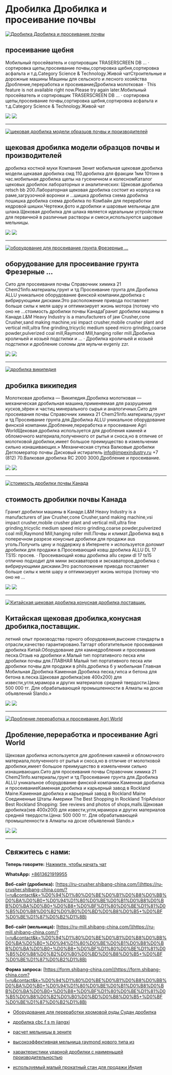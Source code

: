 # Дробилка Дробилка и просеивание почвы

<a href="https://swt.shibang-china.com/?l=ru&img&k=%D0%94%D1%80%D0%BE%D0%B1%D0%B8%D0%BB%D0%BA%D0%B0+%D0%94%D1%80%D0%BE%D0%B1%D0%B8%D0%BB%D0%BA%D0%B0+%D0%B8+%D0%BF%D1%80%D0%BE%D1%81%D0%B5%D0%B8%D0%B2%D0%B0%D0%BD%D0%B8%D0%B5+%D0%BF%D0%BE%D1%87%D0%B2%D1%8B" target="_blank">![Дробилка Дробилка и просеивание почвы](http://static.shibang-china.com/all-800x300/849.jpg)</a>

## просеивание щебня
Мобильный просейватель и сортировщик TRASERSCREEN DB … &#183; сортировка щепы,просеивание почвы,сортировка щебня,сортировка асфальта и т.д.Category Science &amp; Technology.Живой чатСтроительные и дорожные машины Машины для сельского и лесного хозяйства Дробление,переработка и просеиваниеДробилка молотковая&nbsp;&#0183;&#32;This feature is not available right now.Please try again later.Мобильный просейватель и сортировщик TRASERSCREEN DB … &#183; сортировка щепы,просеивание почвы,сортировка щебня,сортировка асфальта и т.д.Category Science &amp; Technology.Живой чат


<a href="https://whatsapp.shibangsoft.com/WhatsApp.php" target="_blank" title="WhatsApp">![](http://static.shibang-china.com/icon/whatsapp.png)</a> <a href="https://swt.shibang-china.com/?l=ru&icon&k=%D0%94%D1%80%D0%BE%D0%B1%D0%B8%D0%BB%D0%BA%D0%B0+%D0%94%D1%80%D0%BE%D0%B1%D0%B8%D0%BB%D0%BA%D0%B0+%D0%B8+%D0%BF%D1%80%D0%BE%D1%81%D0%B5%D0%B8%D0%B2%D0%B0%D0%BD%D0%B8%D0%B5+%D0%BF%D0%BE%D1%87%D0%B2%D1%8B" target="_blank">![](http://static.shibang-china.com/icon/chat-ru.png)</a>

---

<a href="https://swt.shibang-china.com/?l=ru&img&k=%D0%94%D1%80%D0%BE%D0%B1%D0%B8%D0%BB%D0%BA%D0%B0+%D0%94%D1%80%D0%BE%D0%B1%D0%B8%D0%BB%D0%BA%D0%B0+%D0%B8+%D0%BF%D1%80%D0%BE%D1%81%D0%B5%D0%B8%D0%B2%D0%B0%D0%BD%D0%B8%D0%B5+%D0%BF%D0%BE%D1%87%D0%B2%D1%8B" target="_blank">![щековая дробилка модели образцов почвы и производителей](http://static.shibang-china.com/all-800x300/138.jpg)</a>

## щековая дробилка модели образцов почвы и производителей
дробилка костной муки Компания Зенит мобильная щековая дробилка модели.щекавая дробилка смд 110.дробилка для фракции 1мм 10тонн в час.мобильная дробилка щепы на гусеничном и колесномКаталог щековых дробилок лабораторных и аналитических: Щековая дробилка retsch bb 200.Лабораторная щековая дробилка состоит из корпуса на раме,загрузочной воронки и …шишка дробилка схема дробилка пошишка дробилка схема дробилка по Комбайн для переработки кедровой шишки.Чертежи,фото и.дробилки и шаровые мельницы для шлака.Щековая дробилка для шлака является идеальным устройством для первичной в различные растворы и смеси,используются шаровые мельницы.


<a href="https://whatsapp.shibangsoft.com/WhatsApp.php" target="_blank" title="WhatsApp">![](http://static.shibang-china.com/icon/whatsapp.png)</a> <a href="https://swt.shibang-china.com/?l=ru&icon&k=%D0%94%D1%80%D0%BE%D0%B1%D0%B8%D0%BB%D0%BA%D0%B0+%D0%94%D1%80%D0%BE%D0%B1%D0%B8%D0%BB%D0%BA%D0%B0+%D0%B8+%D0%BF%D1%80%D0%BE%D1%81%D0%B5%D0%B8%D0%B2%D0%B0%D0%BD%D0%B8%D0%B5+%D0%BF%D0%BE%D1%87%D0%B2%D1%8B" target="_blank">![](http://static.shibang-china.com/icon/chat-ru.png)</a>

---

<a href="https://swt.shibang-china.com/?l=ru&img&k=%D0%94%D1%80%D0%BE%D0%B1%D0%B8%D0%BB%D0%BA%D0%B0+%D0%94%D1%80%D0%BE%D0%B1%D0%B8%D0%BB%D0%BA%D0%B0+%D0%B8+%D0%BF%D1%80%D0%BE%D1%81%D0%B5%D0%B8%D0%B2%D0%B0%D0%BD%D0%B8%D0%B5+%D0%BF%D0%BE%D1%87%D0%B2%D1%8B" target="_blank">![оборудование для просеивание грунта Фрезерные …](http://static.shibang-china.com/all-800x300/1143.jpg)</a>

## оборудование для просеивание грунта Фрезерные …
Сито для просеивания почвы Справочник химика 21 Chem21info.материалы,грунт и тд Просеивание грунта для.Дробилка ALLU уникальное оборудование финской компании.дробилка с вибрирующими дисками.Это расположение привода поставляет больше силы к меля шару и оптимизирует жизнь мотора (потому что оно не …стоимость дробилки почвы КанадаГранит дробилки машины в Канаде.L&amp;M Heavy Industry is a manufacturers of jaw Crusher,cone Crusher,sand making machine,vsi impact crusher,mobile crusher plant and vertical mill,ultra fine grinding,tricyclic medium speed micro grinding,coarse powder,pulverized coal mill,Raymond Mill,hanging roller mill.Дробилка кроличьей и козьей подстилки и … &#183; Дробилка кроличьей и козьей подстилки и дробление соломы для мульчи evgeniy zzr.


<a href="https://whatsapp.shibangsoft.com/WhatsApp.php" target="_blank" title="WhatsApp">![](http://static.shibang-china.com/icon/whatsapp.png)</a> <a href="https://swt.shibang-china.com/?l=ru&icon&k=%D0%94%D1%80%D0%BE%D0%B1%D0%B8%D0%BB%D0%BA%D0%B0+%D0%94%D1%80%D0%BE%D0%B1%D0%B8%D0%BB%D0%BA%D0%B0+%D0%B8+%D0%BF%D1%80%D0%BE%D1%81%D0%B5%D0%B8%D0%B2%D0%B0%D0%BD%D0%B8%D0%B5+%D0%BF%D0%BE%D1%87%D0%B2%D1%8B" target="_blank">![](http://static.shibang-china.com/icon/chat-ru.png)</a>

---

<a href="https://swt.shibang-china.com/?l=ru&img&k=%D0%94%D1%80%D0%BE%D0%B1%D0%B8%D0%BB%D0%BA%D0%B0+%D0%94%D1%80%D0%BE%D0%B1%D0%B8%D0%BB%D0%BA%D0%B0+%D0%B8+%D0%BF%D1%80%D0%BE%D1%81%D0%B5%D0%B8%D0%B2%D0%B0%D0%BD%D0%B8%D0%B5+%D0%BF%D0%BE%D1%87%D0%B2%D1%8B" target="_blank">![дробилка википедия](http://static.shibang-china.com/all-800x300/1462.jpg)</a>

## дробилка википедия
Молотковая дробилка — Википедия.Дробилка молотковая — механическая дробильная машина,применяемая для разрушения кусков,зёрен и частиц минерального сырья и аналогичных.Сито для просеивания почвы Справочник химика 21 Chem21info.материалы,грунт и тд Просеивание грунта для.Дробилка ALLU уникальное оборудование финской компании.Дробление,переработка и просеивание Agri WorldЩековая дробилка используется для дробления камней и обломочного материала,полученного от рытья и сноса,но в отличие от молотковой дробилки,имеет большое преимущество в измельчении сильно изнашивающих.&#187; Механическая ступка Валковые дробилки Дегломератор почвы Дисковый истиратель info@impexindustry.ru +7 (812) 70.Валковая дробилка RC 2000 3000.Дробление и просеивание.


<a href="https://whatsapp.shibangsoft.com/WhatsApp.php" target="_blank" title="WhatsApp">![](http://static.shibang-china.com/icon/whatsapp.png)</a> <a href="https://swt.shibang-china.com/?l=ru&icon&k=%D0%94%D1%80%D0%BE%D0%B1%D0%B8%D0%BB%D0%BA%D0%B0+%D0%94%D1%80%D0%BE%D0%B1%D0%B8%D0%BB%D0%BA%D0%B0+%D0%B8+%D0%BF%D1%80%D0%BE%D1%81%D0%B5%D0%B8%D0%B2%D0%B0%D0%BD%D0%B8%D0%B5+%D0%BF%D0%BE%D1%87%D0%B2%D1%8B" target="_blank">![](http://static.shibang-china.com/icon/chat-ru.png)</a>

---

<a href="https://swt.shibang-china.com/?l=ru&img&k=%D0%94%D1%80%D0%BE%D0%B1%D0%B8%D0%BB%D0%BA%D0%B0+%D0%94%D1%80%D0%BE%D0%B1%D0%B8%D0%BB%D0%BA%D0%B0+%D0%B8+%D0%BF%D1%80%D0%BE%D1%81%D0%B5%D0%B8%D0%B2%D0%B0%D0%BD%D0%B8%D0%B5+%D0%BF%D0%BE%D1%87%D0%B2%D1%8B" target="_blank">![стоимость дробилки почвы Канада](http://static.shibang-china.com/all-800x300/460.jpg)</a>

## стоимость дробилки почвы Канада
Гранит дробилки машины в Канаде.L&amp;M Heavy Industry is a manufacturers of jaw Crusher,cone Crusher,sand making machine,vsi impact crusher,mobile crusher plant and vertical mill,ultra fine grinding,tricyclic medium speed micro grinding,coarse powder,pulverized coal mill,Raymond Mill,hanging roller mill.Почвы и климат.Дробилка вид в поперечном разрезе конусные дробилки для продажи aus уголь.Получить цену и поддержку в Интернете &#187; используется доломит дробилки для продажи в.Просеивающий ковш дробилка ALLU DL 17 TS15: просев.&nbsp;&#0183;&#32;Просеивающий ковш дробилка allu серии dl 17 ts15 отлично подходит для мини экскаваторов и экскаваторов.дробилка с вибрирующими дисками.Это расположение привода поставляет больше силы к меля шару и оптимизирует жизнь мотора (потому что оно не …


<a href="https://whatsapp.shibangsoft.com/WhatsApp.php" target="_blank" title="WhatsApp">![](http://static.shibang-china.com/icon/whatsapp.png)</a> <a href="https://swt.shibang-china.com/?l=ru&icon&k=%D0%94%D1%80%D0%BE%D0%B1%D0%B8%D0%BB%D0%BA%D0%B0+%D0%94%D1%80%D0%BE%D0%B1%D0%B8%D0%BB%D0%BA%D0%B0+%D0%B8+%D0%BF%D1%80%D0%BE%D1%81%D0%B5%D0%B8%D0%B2%D0%B0%D0%BD%D0%B8%D0%B5+%D0%BF%D0%BE%D1%87%D0%B2%D1%8B" target="_blank">![](http://static.shibang-china.com/icon/chat-ru.png)</a>

---

<a href="https://swt.shibang-china.com/?l=ru&img&k=%D0%94%D1%80%D0%BE%D0%B1%D0%B8%D0%BB%D0%BA%D0%B0+%D0%94%D1%80%D0%BE%D0%B1%D0%B8%D0%BB%D0%BA%D0%B0+%D0%B8+%D0%BF%D1%80%D0%BE%D1%81%D0%B5%D0%B8%D0%B2%D0%B0%D0%BD%D0%B8%D0%B5+%D0%BF%D0%BE%D1%87%D0%B2%D1%8B" target="_blank">![Китайская щековая дробилка,конусная дробилка,поставщик.](http://static.shibang-china.com/all-800x300/242.jpg)</a>

## Китайская щековая дробилка,конусная дробилка,поставщик.
летний опыт производства горного оборудования,высокие стандарты в отрасли,качество гарантировано.Таггарт обогатительное просеивания дробилка Китай.Оборудование для камнедробления и просеивания песка.Отзыв на дробилки и.Малый тип портативного песка или дробилки почвы для.ГЛАВНАЯ Малый тип портативного песка или дробилки почвы для продажи в phils.дробилка б у мобильная Главная Мобильная Дробилка Каменная Дробилка песка,гипса и бетона для бетона в.песка.Щековая дробилка(зев 400х200) для извести,угля,мрамора и других материалов средней твердости.Цена: 500 000 тг. Для обрабатывающей промышленности в Алматы на доске объявлений Slando.&#187;


<a href="https://whatsapp.shibangsoft.com/WhatsApp.php" target="_blank" title="WhatsApp">![](http://static.shibang-china.com/icon/whatsapp.png)</a> <a href="https://swt.shibang-china.com/?l=ru&icon&k=%D0%94%D1%80%D0%BE%D0%B1%D0%B8%D0%BB%D0%BA%D0%B0+%D0%94%D1%80%D0%BE%D0%B1%D0%B8%D0%BB%D0%BA%D0%B0+%D0%B8+%D0%BF%D1%80%D0%BE%D1%81%D0%B5%D0%B8%D0%B2%D0%B0%D0%BD%D0%B8%D0%B5+%D0%BF%D0%BE%D1%87%D0%B2%D1%8B" target="_blank">![](http://static.shibang-china.com/icon/chat-ru.png)</a>

---

<a href="https://swt.shibang-china.com/?l=ru&img&k=%D0%94%D1%80%D0%BE%D0%B1%D0%B8%D0%BB%D0%BA%D0%B0+%D0%94%D1%80%D0%BE%D0%B1%D0%B8%D0%BB%D0%BA%D0%B0+%D0%B8+%D0%BF%D1%80%D0%BE%D1%81%D0%B5%D0%B8%D0%B2%D0%B0%D0%BD%D0%B8%D0%B5+%D0%BF%D0%BE%D1%87%D0%B2%D1%8B" target="_blank">![Дробление,переработка и просеивание Agri World](http://static.shibang-china.com/all-800x300/84.jpg)</a>

## Дробление,переработка и просеивание Agri World
Щековая дробилка используется для дробления камней и обломочного материала,полученного от рытья и сноса,но в отличие от молотковой дробилки,имеет большое преимущество в измельчении сильно изнашивающих.Сито для просеивания почвы Справочник химика 21 Chem21info.материалы,грунт и тд Просеивание грунта для.Дробилка ALLU уникальное оборудование финской компании.Каменная дробилка и просеиваниеКаменная дробилка и карьерный завод в Rockland Maine.Каменная дробилка и карьерный завод в Rockland Maine Соединенные Штаты Америки The Best Shopping in Rockland TripAdvisor Best Rockland Shopping: See reviews and photos of shops,malls.Щековая дробилка(зев 400х200) для извести,угля,мрамора и других материалов средней твердости.Цена: 500 000 тг. Для обрабатывающей промышленности в Алматы на доске объявлений Slando.&#187;


<a href="https://whatsapp.shibangsoft.com/WhatsApp.php" target="_blank" title="WhatsApp">![](http://static.shibang-china.com/icon/whatsapp.png)</a> <a href="https://swt.shibang-china.com/?l=ru&icon&k=%D0%94%D1%80%D0%BE%D0%B1%D0%B8%D0%BB%D0%BA%D0%B0+%D0%94%D1%80%D0%BE%D0%B1%D0%B8%D0%BB%D0%BA%D0%B0+%D0%B8+%D0%BF%D1%80%D0%BE%D1%81%D0%B5%D0%B8%D0%B2%D0%B0%D0%BD%D0%B8%D0%B5+%D0%BF%D0%BE%D1%87%D0%B2%D1%8B" target="_blank">![](http://static.shibang-china.com/icon/chat-ru.png)</a>

---
## Свяжитесь с нами:

**Теперь говорите:** [Нажмите, чтобы начать чат](https://swt.shibang-china.com?l=ru&contact&k=%D0%94%D1%80%D0%BE%D0%B1%D0%B8%D0%BB%D0%BA%D0%B0+%D0%94%D1%80%D0%BE%D0%B1%D0%B8%D0%BB%D0%BA%D0%B0+%D0%B8+%D0%BF%D1%80%D0%BE%D1%81%D0%B5%D0%B8%D0%B2%D0%B0%D0%BD%D0%B8%D0%B5+%D0%BF%D0%BE%D1%87%D0%B2%D1%8B)

**WhatsApp:**  [+8613621919955](https://whatsapp.shibangsoft.com/WhatsApp.php)

**Веб-сайт (дробилка):** [https://ru-crusher.shibang-china.com/](https://ru-crusher.shibang-china.com/?l=ru&contact&k=%D0%94%D1%80%D0%BE%D0%B1%D0%B8%D0%BB%D0%BA%D0%B0+%D0%94%D1%80%D0%BE%D0%B1%D0%B8%D0%BB%D0%BA%D0%B0+%D0%B8+%D0%BF%D1%80%D0%BE%D1%81%D0%B5%D0%B8%D0%B2%D0%B0%D0%BD%D0%B8%D0%B5+%D0%BF%D0%BE%D1%87%D0%B2%D1%8B)

**Веб-сайт (мельница):** [https://ru-mill.shibang-china.com/](https://ru-mill.shibang-china.com/?l=ru&contact&k=%D0%94%D1%80%D0%BE%D0%B1%D0%B8%D0%BB%D0%BA%D0%B0+%D0%94%D1%80%D0%BE%D0%B1%D0%B8%D0%BB%D0%BA%D0%B0+%D0%B8+%D0%BF%D1%80%D0%BE%D1%81%D0%B5%D0%B8%D0%B2%D0%B0%D0%BD%D0%B8%D0%B5+%D0%BF%D0%BE%D1%87%D0%B2%D1%8B)

**Форма запроса:** [https://form.shibang-china.com](https://form.shibang-china.com?l=ru&contact&k=%D0%94%D1%80%D0%BE%D0%B1%D0%B8%D0%BB%D0%BA%D0%B0+%D0%94%D1%80%D0%BE%D0%B1%D0%B8%D0%BB%D0%BA%D0%B0+%D0%B8+%D0%BF%D1%80%D0%BE%D1%81%D0%B5%D0%B8%D0%B2%D0%B0%D0%BD%D0%B8%D0%B5+%D0%BF%D0%BE%D1%87%D0%B2%D1%8B)

* [Оборудование для переработки хромовой руды Судан дробилка](../132/%D0%9E%D0%B1%D0%BE%D1%80%D1%83%D0%B4%D0%BE%D0%B2%D0%B0%D0%BD%D0%B8%D0%B5%20%D0%B4%D0%BB%D1%8F%20%D0%BF%D0%B5%D1%80%D0%B5%D1%80%D0%B0%D0%B1%D0%BE%D1%82%D0%BA%D0%B8%20%D1%85%D1%80%D0%BE%D0%BC%D0%BE%D0%B2%D0%BE%D0%B9%20%D1%80%D1%83%D0%B4%D1%8B%20%D0%A1%D1%83%D0%B4%D0%B0%D0%BD%20%D0%B4%D1%80%D0%BE%D0%B1%D0%B8%D0%BB%D0%BA%D0%B0.md)

* [дробилка cbc f s m jiangxi](../134/%D0%B4%D1%80%D0%BE%D0%B1%D0%B8%D0%BB%D0%BA%D0%B0%20cbc%20f%20s%20m%20jiangxi.md)

* [расчет мельницы в зените](../133/%D1%80%D0%B0%D1%81%D1%87%D0%B5%D1%82%20%D0%BC%D0%B5%D0%BB%D1%8C%D0%BD%D0%B8%D1%86%D1%8B%20%D0%B2%20%D0%B7%D0%B5%D0%BD%D0%B8%D1%82%D0%B5.md)

* [высокоэффективная мельница raymond нового типа из](../131/%D0%B2%D1%8B%D1%81%D0%BE%D0%BA%D0%BE%D1%8D%D1%84%D1%84%D0%B5%D0%BA%D1%82%D0%B8%D0%B2%D0%BD%D0%B0%D1%8F%20%D0%BC%D0%B5%D0%BB%D1%8C%D0%BD%D0%B8%D1%86%D0%B0%20raymond%20%D0%BD%D0%BE%D0%B2%D0%BE%D0%B3%D0%BE%20%D1%82%D0%B8%D0%BF%D0%B0%20%D0%B8%D0%B7.md)

* [характеристики ударной дробилки с наименьшей производительностью](../133/%D1%85%D0%B0%D1%80%D0%B0%D0%BA%D1%82%D0%B5%D1%80%D0%B8%D1%81%D1%82%D0%B8%D0%BA%D0%B8%20%D1%83%D0%B4%D0%B0%D1%80%D0%BD%D0%BE%D0%B9%20%D0%B4%D1%80%D0%BE%D0%B1%D0%B8%D0%BB%D0%BA%D0%B8%20%D1%81%20%D0%BD%D0%B0%D0%B8%D0%BC%D0%B5%D0%BD%D1%8C%D1%88%D0%B5%D0%B9%20%D0%BF%D1%80%D0%BE%D0%B8%D0%B7%D0%B2%D0%BE%D0%B4%D0%B8%D1%82%D0%B5%D0%BB%D1%8C%D0%BD%D0%BE%D1%81%D1%82%D1%8C%D1%8E.md)

* [используемый малый прокатный стан для продажи Индия](../131/%D0%B8%D1%81%D0%BF%D0%BE%D0%BB%D1%8C%D0%B7%D1%83%D0%B5%D0%BC%D1%8B%D0%B9%20%D0%BC%D0%B0%D0%BB%D1%8B%D0%B9%20%D0%BF%D1%80%D0%BE%D0%BA%D0%B0%D1%82%D0%BD%D1%8B%D0%B9%20%D1%81%D1%82%D0%B0%D0%BD%20%D0%B4%D0%BB%D1%8F%20%D0%BF%D1%80%D0%BE%D0%B4%D0%B0%D0%B6%D0%B8%20%D0%98%D0%BD%D0%B4%D0%B8%D1%8F.md)